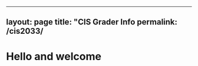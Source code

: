 ---------------------
layout: page
title: "CIS Grader Info
permalink: /cis2033/
------------------------
<h1>Hello and welcome </h1>
